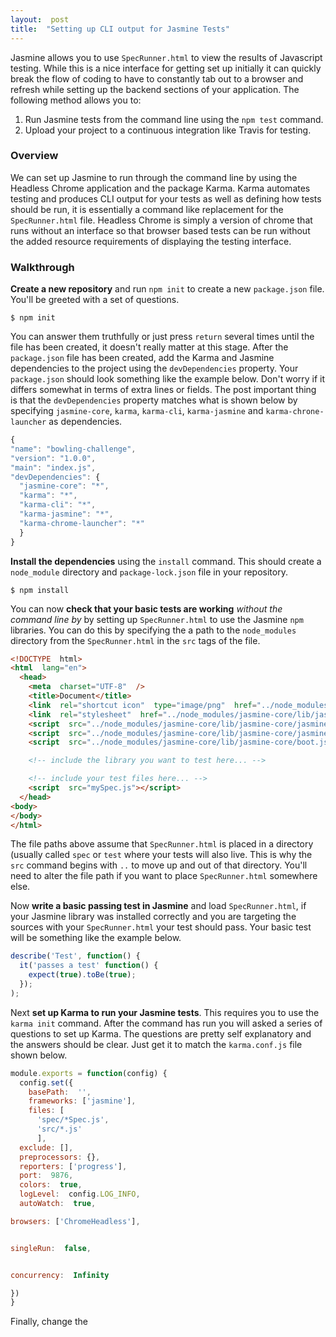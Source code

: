 ```yaml
---  
layout:  post 
title:  "Setting up CLI output for Jasmine Tests" 
---
```


Jasmine allows you to use `SpecRunner.html` to view the results of Javascript testing. While this is a nice interface for getting set up initially it can quickly break the flow of coding to have to constantly tab out to a browser and refresh while setting up the backend sections of your application. The following method allows you to:

1. Run Jasmine tests from the command line using the `npm test` command.
2. Upload your project to a continuous integration like Travis for testing.

### Overview

We can set up Jasmine to run through the command line by using the Headless Chrome application and the package Karma. Karma automates testing and produces CLI output for your tests as well as defining how tests should be run, it is essentially a command like replacement for the `SpecRunner.html` file. Headless Chrome is simply a version of chrome that runs without an interface so that browser based tests can be run without the added resource requirements of displaying the testing interface.

### Walkthrough

**Create a new repository** and run `npm init` to create a new `package.json` file. You'll be greeted with a set of questions. 
```
$ npm init
```

You can answer them truthfully or just press `return` several times until the file has been created, it doesn't really matter at this stage. After the `package.json` file has been created, add the Karma and Jasmine dependencies to the project using the `devDependencies` property. Your `package.json` should look something like the example below. Don't worry if it differs somewhat in terms of extra lines or fields. The post important thing is that the `devDependencies` property matches what is shown below by specifying `jasmine-core`, `karma`, `karma-cli`, `karma-jasmine` and `karma-chrone-launcher` as dependencies.
```js
{
"name": "bowling-challenge",
"version": "1.0.0",
"main": "index.js",
"devDependencies": {
  "jasmine-core": "*",
  "karma": "*",
  "karma-cli": "*",
  "karma-jasmine": "*",
  "karma-chrome-launcher": "*"
  }
}
```

**Install the dependencies** using the `install` command. This should create a `node_module` directory and `package-lock.json` file in your repository.
```
$ npm install
```

You can now **check that your basic tests are working** *without the command line by* by setting up `SpecRunner.html` to use the Jasmine `npm` libraries. You can do this by specifying the a path to the `node_modules` directory from the `SpecRunner.html` in the `src` tags of the file.
```html
<!DOCTYPE  html>
<html  lang="en">
  <head>
    <meta  charset="UTF-8"  />
    <title>Document</title>
    <link  rel="shortcut icon"  type="image/png"  href="../node_modules/jasmine-core/lib/jasmine-core/jasmine_favicon.png">
    <link  rel="stylesheet"  href="../node_modules/jasmine-core/lib/jasmine-core/jasmine.css">
    <script  src="../node_modules/jasmine-core/lib/jasmine-core/jasmine.js"></script>
    <script  src="../node_modules/jasmine-core/lib/jasmine-core/jasmine-html.js"></script>
    <script  src="../node_modules/jasmine-core/lib/jasmine-core/boot.js"></script>

    <!-- include the library you want to test here... -->

    <!-- include your test files here... -->
    <script  src="mySpec.js"></script>
  </head>
<body>
</body>
</html>
```
The file paths above assume that `SpecRunner.html` is placed in a directory (usually called `spec` or `test` where your tests will also live. This is why the `src` command begins with `..` to move up and out of that directory. You'll need to alter the file path if you want to place `SpecRunner.html` somewhere else.

Now **write a basic passing test in Jasmine** and load `SpecRunner.html`, if your Jasmine library was installed correctly and you are targeting the sources with your `SpecRunner.html` your test should pass. Your basic test will be something like the example below.
```js
describe('Test', function() {
  it('passes a test' function() {
    expect(true).toBe(true);
  });
);
```

Next **set up Karma to run your Jasmine tests**. This requires you to use the `karma init` command. After the command has run you will asked a series of questions to set up Karma. The questions are pretty self explanatory and the answers should be clear. Just get it to match the `karma.conf.js` file shown below.
```js
module.exports = function(config) {
  config.set({
    basePath:  '',
    frameworks: ['jasmine'],
    files: [
      'spec/*Spec.js',
      'src/*.js'
      ],
  exclude: [],
  preprocessors: {}, 
  reporters: ['progress'],
  port:  9876,
  colors:  true,
  logLevel:  config.LOG_INFO,
  autoWatch:  true,

browsers: ['ChromeHeadless'],


singleRun:  false,


concurrency:  Infinity

})
}
```


Finally, change the
<!--stackedit_data:
eyJoaXN0b3J5IjpbODY1MDQyMjgyXX0=
-->